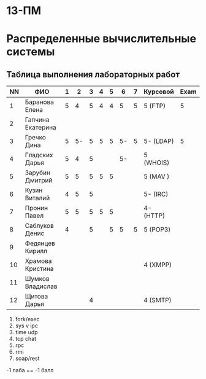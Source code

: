 # 13-ПМ
# Распределенные вычислительные системы

## Таблица выполнения лабораторных работ

| NN  | ФИО               | 1   | 2   | 3   | 4   | 5   | 6   | 7   | Курсовой  | Exam |
| --- | ----------------- | --- | --- | --- | --- | --- | --- | --- | --------- | ---- |
| 1   | Баранова Елена    | 5   | 4   | 5   | 4   | 4   | 5   | 5   | 5 (FTP)   | 5    |
| 2   | Гапчина Екатерина |     |     |     |     |     |     |     |           |      |
| 3   | Гречко Дина       | 5   | 5-  | 5   | 5   | 5   | 5-  | 5   | 5- (LDAP) | 5    |
| 4   | Гладских Дарья    | 5   | 4   | 5   |     |     | 5-  |     | 5 (WHOIS) |      |
| 5   | Зарубин Дмитрий   | 5   | 5   | 5   | 5   | 5   |     |     | 5 (MAV  ) |      |
| 6   | Кузин Виталий     | 4   | 5   | 5   |     |     |     |     | 5- (IRC)  |      |
| 7   | Пронин Павел      | 5   | 5   | 5   | 5   | 5   |     |     | 4- (HTTP) |      |
| 8   | Саблуков Денис    | 4   |     | 5   |     | 5   | 5   | 5   | 5 (POP3)  |      |
| 9   | Федянцев Кирилл   |     |     |     |     |     |     |     |           |      |
| 10  | Храмова Кристина  |     |     |     |     |     |     |     | 4 (XMPP)  |      |
| 11  | Шумков Владислав  |     |     |     |     |     |     |     |           |      |
| 12  | Щитова Дарья      |     |     | 4   |     |     |     |     | 4 (SMTP)  |      |

1. fork/exec
2. sys v ipc
3. time udp
4. tcp chat
5. rpc
6. rmi
7. soap/rest

-1 лаба == -1 балл

